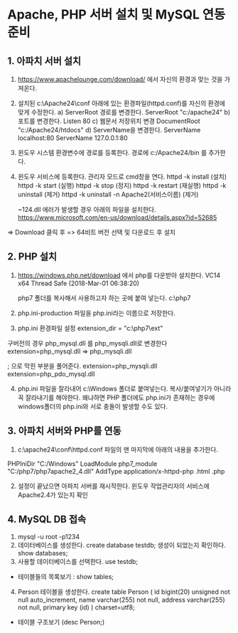 # Apache, PHP 서버 설치 및 MySQL 연동준비

## 1. 아파치 서버 설치
1) https://www.apachelounge.com/download/ 에서
   자신의 환경과 맞는 것을 가져온다.
2) 설치된 c:\Apache24\conf 아래에 있는
   환경파일(httpd.conf)를 자신의 환경에 맞게 수정한다.
   a) ServerRoot 경로를 변경한다.
      ServerRoot "c:/apache24"
   b) 포트를 변경한다.
      Listen 80
   c) 웹문서 저장위치 변경
      DocumentRoot "c:/Apache24/htdocs"
   d) ServerName을 변경한다.
      ServerName localhost:80
      ServerName 127.0.0.1:80
3) 윈도우 시스템 환경변수에 경로를 등록한다.
   경로에 c:/Apache24/bin 를 추가한다.
4) 윈도우 서비스에 등록한다.
   관리자 모드로 cmd창을 연다.
   httpd -k install   (설치)
   httpd -k start     (실행)
   httpd -k stop      (정지)
   httpd -k restart   (재실행)
   httpd -k uninstall (제거)
   httpd -k uninstall -n Apache2(서비스이름) (제거)

   ~124.dll 에러가 발생할 경우 아래의 파일을 설치한다.
https://www.microsoft.com/en-us/download/details.aspx?id=52685

=> Download 클릭 후 => 64비트 버전 선택 및 다운로드
   후 설치

## 2. PHP 설치
1) https://windows.php.net/download 에서 php를 다운받아
   설치한다.
   VC14 x64 Thread Safe (2018-Mar-01 06:38:20)

   php7 폴더를 복사해서 사용하고자 하는 곳에 붙여
   넣는다.
   c:\php7
2) php.ini-production 파일을 php.ini라는 이름으로
   저장한다.
3) php.ini 환경파일 설정
   extension_dir = "c:\php7\ext\"

  구버전의 경우 php_mysql.dll 를 php_mysqli.dll로 변경한다
   extension=php_mysql.dll => php_mysqli.dll

   ; 으로 막힌 부분을 풀어준다.
   extension=php_mysqli.dll
   extension=php_pdo_mysql.dll

 4) php.ini 파일을 잘라내어 c:\Windows 폴더로 붙여넣는다.
    복사/붙여넣기가 아니라 꼭 잘라내기를 해야한다.
    왜냐하면 PHP 폴더에도 php.ini가 존재하는 경우에
    windows폴더의 php.ini와 서로 충돌이 발생할 수도 있다.

## 3. 아파치 서버와 PHP를 연동
1) c:\apache24\conf\httpd.conf 파일의 맨 마지막에
   아래의 내용을 추가한다.

PHPIniDir "C:/Windows"
LoadModule php7_module "C:/php7/php7apache2_4.dll"
AddType application/x-httpd-php .html .php

2) 설정이 끝났으면 아파치 서버를 재시작한다.
윈도우 작업관리자의 서비스에 Apache2.4가 있는지 확인

## 4. MySQL DB 접속

1) mysql -u root -p1234
2) 데이터베이스를 생성한다.
   create database testdb;
   생성이 되었는지 확인하다.
   show databases;
3) 사용할 데이터베이스를 선택한다.
  use testdb;
* 테이블들의 목록보기 : show tables;
4) Person 테이블을 생성한다.
  create table Person (
    id	bigint(20)	unsigned not null auto_increment,
    name varchar(255) not null,
    address varchar(255) not null,
    primary key (id)
  ) charset=utf8;
* 테이블 구조보기 (desc Person;)
